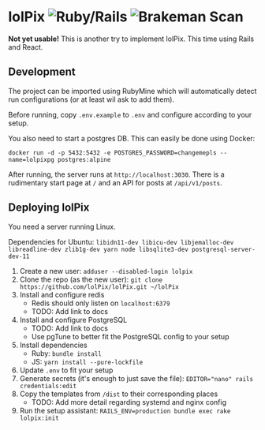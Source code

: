 # lolPix ![Ruby/Rails](https://github.com/lolPix/lolPix/workflows/Ruby/Rails/badge.svg?branch=main) ![Brakeman Scan](https://github.com/lolPix/lolPix/workflows/Brakeman%20Scan/badge.svg?branch=main)

**Not yet usable!**
This is another try to implement lolPix. This time using Rails and React.

## Development

The project can be imported using RubyMine which will automatically detect run configurations (or at least wil ask to add them).

Before running, copy `.env.example` to `.env` and configure according to your setup.

You also need to start a postgres DB. This can easily be done using Docker:
```shell script
docker run -d -p 5432:5432 -e POSTGRES_PASSWORD=changemepls --name=lolpixpg postgres:alpine
```

After running, the server runs at `http://localhost:3030`.
There is a rudimentary start page at `/` and an API for posts at `/api/v1/posts`.

## Deploying lolPix

You need a server running Linux.

Dependencies for Ubuntu: `libidn11-dev libicu-dev libjemalloc-dev libreadline-dev zlib1g-dev yarn node libsqlite3-dev postgresql-server-dev-11`

1. Create a new user: `adduser --disabled-login lolpix`
2. Clone the repo (as the new user): `git clone https://github.com/lolPix/lolPix.git ~/lolPix`
3. Install and configure redis
    - Redis should only listen on `localhost:6379`
    - TODO: Add link to docs
4. Install and configure PostgreSQL
    - TODO: Add link to docs
    - Use pgTune to better fit the PostgreSQL config to your setup
5. Install dependencies
    - Ruby: `bundle install`
    - JS: `yarn install --pure-lockfile`
6. Update `.env` to fit your setup    
7. Generate secrets (it's enough to just save the file): `EDITOR="nano" rails credentials:edit`
8. Copy the templates from `/dist` to their corresponding places
    - TODO: Add more detail regarding systemd and nginx config
9. Run the setup assistant: `RAILS_ENV=production bundle exec rake lolpix:init`


